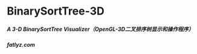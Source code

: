 BinarySortTree-3D
=================

##### A 3-D BinarySortTree Visualizer（OpenGL-3D二叉排序树显示和操作程序）
##### fatlyz.com  
